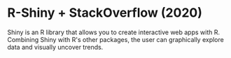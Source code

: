 # R-Shiny + StackOverflow (2020)

Shiny is an R library that allows you to create interactive web apps with R. Combining Shiny with R's other packages, the user can graphically explore data and visually uncover trends.
